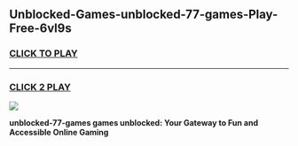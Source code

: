 
## Unblocked-Games-unblocked-77-games-Play-Free-6vl9s
<h3>
<a href="https://premium76.site?title=unblocked-77-games&ref=23A">CLICK TO PLAY</a></h3>
<hr>

<h3>
<a href="https://premium76.site?title=unblocked-77-games&ref=23A">CLICK 2 PLAY</a>
  
</h3>

<a href="https://premium76.site?title=unblocked-77-games&ref=23A"><img src="https://clearcache.store/games.png"></a>


**unblocked-77-games games unblocked: Your Gateway to Fun and Accessible Online Gaming**
